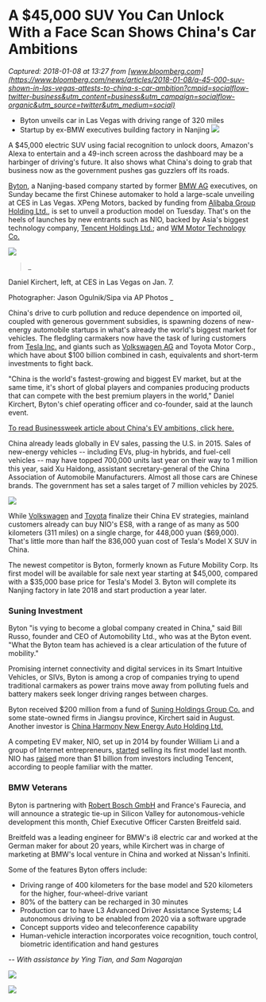 # A $45,000 SUV You Can Unlock With a Face Scan Shows China's Car Ambitions

_Captured: 2018-01-08 at 13:27 from [www.bloomberg.com](https://www.bloomberg.com/news/articles/2018-01-08/a-45-000-suv-shown-in-las-vegas-attests-to-china-s-car-ambition?cmpid=socialflow-twitter-business&utm_content=business&utm_campaign=socialflow-organic&utm_source=twitter&utm_medium=social)_

  * Byton unveils car in Las Vegas with driving range of 320 miles 
  * Startup by ex-BMW executives building factory in Nanjing 
![](https://assets.bwbx.io/images/users/iqjWHBFdfxIU/ipLb.n7XEXtk/v2/1000x-1.jpg)

A $45,000 electric SUV using facial recognition to unlock doors, Amazon's Alexa to entertain and a 49-inch screen across the dashboard may be a harbinger of driving's future. It also shows what China's doing to grab that business now as the government pushes gas guzzlers off its roads.

[Byton](https://www.byton.com/index.html), a Nanjing-based company started by former [BMW AG](https://www.bloomberg.com/quote/BMW:GY) executives, on Sunday became the first Chinese automaker to hold a large-scale unveiling at CES in Las Vegas. XPeng Motors, backed by funding from [Alibaba Group Holding Ltd.](https://www.bloomberg.com/quote/BABA:US), is set to unveil a production model on Tuesday. That's on the heels of launches by new entrants such as NIO, backed by Asia's biggest technology company, [Tencent Holdings Ltd.](https://www.bloomberg.com/quote/700:HK); and [WM Motor Technology Co.](https://www.bloomberg.com/quote/1433488D:CH)

![](https://assets.bwbx.io/images/users/iqjWHBFdfxIU/ie_Dy3U0Hq1k/v0/400x-1.jpg)

> _

Daniel Kirchert, left, at CES in Las Vegas on Jan. 7.

Photographer: Jason Ogulnik/Sipa via AP Photos _

China's drive to curb pollution and reduce dependence on imported oil, coupled with generous government subsidies, is spawning dozens of new-energy automobile startups in what's already the world's biggest market for vehicles. The fledgling carmakers now have the task of luring customers from [Tesla Inc.](https://www.bloomberg.com/quote/TSLA:US) and giants such as [Volkswagen AG](https://www.bloomberg.com/quote/VOW3:GY) and Toyota Motor Corp., which have about $100 billion combined in cash, equivalents and short-term investments to fight back.

"China is the world's fastest-growing and biggest EV market, but at the same time, it's short of global players and companies producing products that can compete with the best premium players in the world," Daniel Kirchert, Byton's chief operating officer and co-founder, said at the launch event.

[To read Businessweek article about China's EV ambitions, click here.](https://www.bloomberg.com/news/articles/2017-12-21/beijing-s-electric-car-push-could-produce-a-world-class-chinese-auto-brand)

China already leads globally in EV sales, passing the U.S. in 2015. Sales of new-energy vehicles -- including EVs, plug-in hybrids, and fuel-cell vehicles -- may have topped 700,000 units last year on their way to 1 million this year, said Xu Haidong, assistant secretary-general of the China Association of Automobile Manufacturers. Almost all those cars are Chinese brands. The government has set a sales target of 7 million vehicles by 2025.

![](https://assets.bwbx.io/images/users/iqjWHBFdfxIU/iGasLwMXFu0c/v3/800x-1.png)

While [Volkswagen](https://www.bloomberg.com/news/articles/2017-11-16/volkswagen-to-invest-10-billion-euros-on-china-new-energy-cars) and [Toyota](https://www.bloomberg.com/news/articles/2017-11-17/toyota-plans-to-sell-electric-vehicles-in-china-from-2020) finalize their China EV strategies, mainland customers already can buy NIO's ES8, with a range of as many as 500 kilometers (311 miles) on a single charge, for 448,000 yuan ($69,000). That's little more than half the 836,000 yuan cost of Tesla's Model X SUV in China.

The newest competitor is Byton, formerly known as Future Mobility Corp. Its first model will be available for sale next year starting at $45,000, compared with a $35,000 base price for Tesla's Model 3. Byton will complete its Nanjing factory in late 2018 and start production a year later.

### Suning Investment

Byton "is vying to become a global company created in China," said Bill Russo, founder and CEO of Automobility Ltd., who was at the Byton event. "What the Byton team has achieved is a clear articulation of the future of mobility."

Promising internet connectivity and digital services in its Smart Intuitive Vehicles, or SIVs, Byton is among a crop of companies trying to upend traditional carmakers as power trains move away from polluting fuels and battery makers seek longer driving ranges between charges.

Byton received $200 million from a fund of [Suning Holdings Group Co.](https://www.bloomberg.com/quote/1412735D:CH) and some state-owned firms in Jiangsu province, Kirchert said in August. Another investor is [China Harmony New Energy Auto Holding Ltd.](https://www.bloomberg.com/quote/3836:HK)

A competing EV maker, NIO, set up in 2014 by founder William Li and a group of Internet entrepreneurs, [started](https://www.bloomberg.com/news/articles/2017-12-17/chinese-electric-car-startup-nio-prices-debut-model-at-67-783) selling its first model last month. NIO has [raised](https://www.bloomberg.com/news/articles/2017-12-15/chinese-startup-nio-is-said-to-consider-u-s-listing-next-year) more than $1 billion from investors including Tencent, according to people familiar with the matter.

### BMW Veterans

Byton is partnering with [Robert Bosch GmbH](https://www.bloomberg.com/quote/RBOS:GR) and France's Faurecia, and will announce a strategic tie-up in Silicon Valley for autonomous-vehicle development this month, Chief Executive Officer Carsten Breitfeld said.

Breitfeld was a leading engineer for BMW's i8 electric car and worked at the German maker for about 20 years, while Kirchert was in charge of marketing at BMW's local venture in China and worked at Nissan's Infiniti.

Some of the features Byton offers include:

  * Driving range of 400 kilometers for the base model and 520 kilometers for the higher, four-wheel-drive variant
  * 80% of the battery can be recharged in 30 minutes
  * Production car to have L3 Advanced Driver Assistance Systems; L4 autonomous driving to be enabled from 2020 via a software upgrade
  * Concept supports video and teleconference capability
  * Human-vehicle interaction incorporates voice recognition, touch control, biometric identification and hand gestures

_-- With assistance by Ying Tian, and Sam Nagarajan_

![](https://assets.bwbx.io/images/users/iqjWHBFdfxIU/ie_Dy3U0Hq1k/v0/400x-1.jpg)

![](https://assets.bwbx.io/images/users/iqjWHBFdfxIU/iGasLwMXFu0c/v3/800x-1.png)
